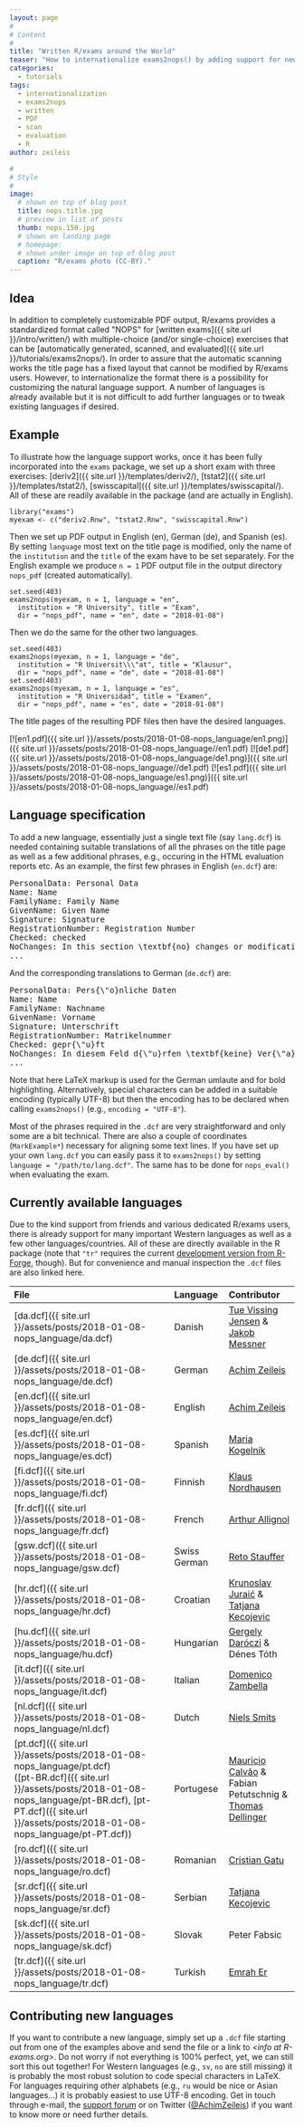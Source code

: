 ```yaml
---
layout: page
#
# Content
#
title: "Written R/exams around the World"
teaser: "How to internationalize exams2nops() by adding support for new natural languages in written R/exams (that can be automatically scanned and evaluated)."
categories:
  - tutorials
tags:
  - internationalization
  - exams2nops
  - written
  - PDF
  - scan
  - evaluation
  - R
author: zeileis

#
# Style
#
image:
  # shown on top of blog post
  title: nops.title.jpg
  # preview in list of posts
  thumb: nops.150.jpg
  # shown on landing page
  # homepage:
  # shown under image on top of blog post
  caption: "R/exams photo (CC-BY)."
---
```


## Idea

In addition to completely customizable PDF output, R/exams provides a standardized format called
"NOPS" for [written exams]({{ site.url }}/intro/written/) with multiple-choice
(and/or single-choice) exercises that can be
[automatically generated, scanned, and evaluated]({{ site.url }}/tutorials/exams2nops/).
In order to assure that the automatic scanning works the title page has a fixed layout
that cannot be modified by R/exams users. However, to internationalize the format there
is a possibility for customizing the natural language support. A number of languages
is already available but it is not difficult to add further languages or to tweak
existing languages if desired.

## Example

To illustrate how the language support works, once it has been fully incorporated into the
`exams` package, we set up a short exam with three exercises:
[deriv2]({{ site.url }}/templates/deriv2/), [tstat2]({{ site.url }}/templates/tstat2/),
[swisscapital]({{ site.url }}/templates/swisscapital/). All of these are readily available
in the package (and are actually in English).


<pre><code class="prettyprint ">library(&quot;exams&quot;)
myexam &lt;- c(&quot;deriv2.Rnw&quot;, &quot;tstat2.Rnw&quot;, &quot;swisscapital.Rnw&quot;)</code></pre>

Then we set up PDF output in English (en), German (de), and Spanish (es).
By setting `language` most text on the title page is modified, only the name of the
`institution` and the `title` of the exam have to be set separately. For the English
example we produce `n = 1` PDF output file in the output directory `nops_pdf` (created
automatically).


<pre><code class="prettyprint ">set.seed(403)
exams2nops(myexam, n = 1, language = &quot;en&quot;,
  institution = &quot;R University&quot;, title = &quot;Exam&quot;,
  dir = &quot;nops_pdf&quot;, name = &quot;en&quot;, date = &quot;2018-01-08&quot;)</code></pre>

Then we do the same for the other two languages.


<pre><code class="prettyprint ">set.seed(403)
exams2nops(myexam, n = 1, language = &quot;de&quot;,
  institution = &quot;R Universit\\\&quot;at&quot;, title = &quot;Klausur&quot;,
  dir = &quot;nops_pdf&quot;, name = &quot;de&quot;, date = &quot;2018-01-08&quot;)
set.seed(403)
exams2nops(myexam, n = 1, language = &quot;es&quot;,
  institution = &quot;R Universidad&quot;, title = &quot;Examen&quot;,
  dir = &quot;nops_pdf&quot;, name = &quot;es&quot;, date = &quot;2018-01-08&quot;)</code></pre>

The title pages of the resulting PDF files then have the desired languages.

[![en1.pdf]({{ site.url }}/assets/posts/2018-01-08-nops_language/en1.png)]({{ site.url }}/assets/posts/2018-01-08-nops_language//en1.pdf)
[![de1.pdf]({{ site.url }}/assets/posts/2018-01-08-nops_language/de1.png)]({{ site.url }}/assets/posts/2018-01-08-nops_language//de1.pdf)
[![es1.pdf]({{ site.url }}/assets/posts/2018-01-08-nops_language/es1.png)]({{ site.url }}/assets/posts/2018-01-08-nops_language//es1.pdf)


## Language specification

To add a new language, essentially just a single text file (say `lang.dcf`) is needed containing
suitable translations of all the phrases on the title page as well as a few additional phrases,
e.g., occuring in the HTML evaluation reports etc.
As an example, the first few phrases in English (`en.dcf`) are:

<pre>
PersonalData: Personal Data
Name: Name
FamilyName: Family Name
GivenName: Given Name
Signature: Signature
RegistrationNumber: Registration Number
Checked: checked
NoChanges: In this section \textbf{no} changes or modifications must be made!
...
</pre>

And the corresponding translations to German (`de.dcf`) are:

<pre>
PersonalData: Pers{\"o}nliche Daten
Name: Name
FamilyName: Nachname
GivenName: Vorname
Signature: Unterschrift
RegistrationNumber: Matrikelnummer
Checked: gepr{\"u}ft
NoChanges: In diesem Feld d{\"u}rfen \textbf{keine} Ver{\"a}nderungen der Daten vorgenommen werden!
...
</pre>

Note that here LaTeX markup is used for the German umlaute and for bold highlighting. Alternatively,
special characters can be added in a suitable encoding (typically UTF-8) but then the encoding has
to be declared when calling `exams2nops()` (e.g., `encoding = "UTF-8"`).

Most of the phrases required in the `.dcf` are very straightforward and only some are a bit technical.
There are also a couple of coordinates (`MarkExample*`) necessary for aligning some text lines.
If you have set up your own `lang.dcf` you can easily pass it to `exams2nops()` by setting
`language = "/path/to/lang.dcf"`. The same has to be done for `nops_eval()` when evaluating the exam.


## Currently available languages

Due to the kind support from friends and various dedicated R/exams users, there is already support
for many important Western languages as well as a few other languages/countries. All of these
are directly available in the R package (note that `"tr"` requires the current
[development version from R-Forge](http://R-Forge.R-project.org/R/?group_id=1337), though). But for convenience
and manual inspection the `.dcf` files are also linked here.

File                                                                    | Language     | Contributor                                                                                                        |
:-----------------------------------------------------------------------|:-------------|:-------------------------------------------------------------------------------------------------------------------|
[da.dcf]({{ site.url }}/assets/posts/2018-01-08-nops_language/da.dcf)   | Danish       | [Tue Vissing Jensen](http://orcid.org/0000-0002-6594-5094) & [Jakob Messner](http://orcid.org/0000-0002-1027-3673) |
[de.dcf]({{ site.url }}/assets/posts/2018-01-08-nops_language/de.dcf)   | German       | [Achim Zeileis](https://eeecon.uibk.ac.at/~zeileis/)                                                               |
[en.dcf]({{ site.url }}/assets/posts/2018-01-08-nops_language/en.dcf)   | English      | [Achim Zeileis](https://eeecon.uibk.ac.at/~zeileis/)                                                               |
[es.dcf]({{ site.url }}/assets/posts/2018-01-08-nops_language/es.dcf)   | Spanish      | [Maria Kogelnik](http://www.broomcenter.ucsb.edu/people/maria-kogelnik)                                            |
[fi.dcf]({{ site.url }}/assets/posts/2018-01-08-nops_language/fi.dcf)   | Finnish      | [Klaus Nordhausen](http://klausnordhausen.com/)                                                                    |
[fr.dcf]({{ site.url }}/assets/posts/2018-01-08-nops_language/fr.dcf)   | French       | [Arthur Allignol](https://github.com/aallignol)                                                                    |
[gsw.dcf]({{ site.url }}/assets/posts/2018-01-08-nops_language/gsw.dcf) | Swiss German | [Reto Stauffer](http://retostauffer.org)                                                                           |
[hr.dcf]({{ site.url }}/assets/posts/2018-01-08-nops_language/hr.dcf)   | Croatian     | [Krunoslav Juraić](http://www.irb.hr/eng/People/Krunoslav-Juraic) & [Tatjana Kecojevic](https://tanjakec.github.io/) |
[hu.dcf]({{ site.url }}/assets/posts/2018-01-08-nops_language/hu.dcf)   | Hungarian    | [Gergely Daróczi](https://twitter.com/daroczig) & Dénes Tóth                                                    |
[it.dcf]({{ site.url }}/assets/posts/2018-01-08-nops_language/it.dcf)   | Italian      | [Domenico Zambella](https://domenicozambella.altervista.org/)                                                      |
[nl.dcf]({{ site.url }}/assets/posts/2018-01-08-nops_language/nl.dcf)   | Dutch        | [Niels Smits](https://www.uva.nl/en/profile/s/m/n.smits/n.smits.html)                                              |
[pt.dcf]({{ site.url }}/assets/posts/2018-01-08-nops_language/pt.dcf) <br/> ([pt-BR.dcf]({{ site.url }}/assets/posts/2018-01-08-nops_language/pt-BR.dcf), [pt-PT.dcf]({{ site.url }}/assets/posts/2018-01-08-nops_language/pt-PT.dcf)) | Portugese | [Mauricio Calvão](http://www.if.ufrj.br/~orca/) & Fabian Petutschnig & <br/> [Thomas Dellinger](http://www3.uma.pt/thd/) |
[ro.dcf]({{ site.url }}/assets/posts/2018-01-08-nops_language/ro.dcf)   | Romanian     | [Cristian Gatu](https://profs.info.uaic.ro/~cgatu/)                                                                |
[sr.dcf]({{ site.url }}/assets/posts/2018-01-08-nops_language/sr.dcf)   | Serbian      | [Tatjana Kecojevic](https://tanjakec.github.io/)                                                                   |
[sk.dcf]({{ site.url }}/assets/posts/2018-01-08-nops_language/sk.dcf)   | Slovak       | Peter Fabsic                                                                                                       |
[tr.dcf]({{ site.url }}/assets/posts/2018-01-08-nops_language/tr.dcf)   | Turkish      | [Emrah Er](http://eremrah.com/)                                                                                    |


## Contributing new languages

If you want to contribute a new language, simply set up a `.dcf` file starting out from one of the examples
above and send the file or a link to
_<&#x69;&#x6e;&#x66;&#x6f;&#x20;&#x61;&#x74;&#x20;&#x52;&#x2d;&#x65;&#x78;&#x61;&#x6d;&#x73;&#x2e;&#x6f;&#x72;&#x67;>_.
Do not worry if not everything is 100% perfect, yet, we can still sort this out together!
For Western languages (e.g., `sv`, `no` are still missing) it is probably the most robust solution to
code special characters in LaTeX. For languages requiring other alphabets (e.g., `ru` would be nice or Asian languages...)
it is probably easiest to use UTF-8 encoding. Get in touch through e-mail, the 
[support forum](http://R-Forge.R-project.org/forum/?group_id=1337)
or on Twitter ([@AchimZeileis](https://twitter.com/AchimZeileis)) if you want to know more or need further details.
